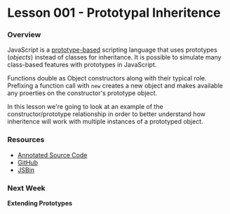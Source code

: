 # Lesson 001 - Prototypal Inheritence

### Overview

JavaScript is a [prototype-based](http://en.wikipedia.org/wiki/Prototype-based) scripting language that uses prototypes (*objects*) instead of classes for inheritance. It is possible to simulate many class-based features with prototypes in JavaScript. 

Functions double as Object constructors along with their typical role. Prefixing a function call with `new` creates a new object and makes available any proerties on the constructor's prototype object.

In this lesson we're going to look at an example of the constructor/prototype relationship in order to better understand how inheritence will work with multiple instances of a prototyped object.

### Resources

* [Annotated Source Code]()
* [GitHub](https://github.com/mcgaryes/crumblies/blob/master/js101/lessons/001_prototypal-inheritance.js)
* [JSBin](http://jsbin.com/acuxef/4/edit)

### Next Week

**Extending Prototypes**